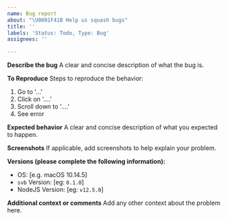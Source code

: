 ```yaml
---
name: Bug report
about: "\U0001F41B Help us squash bugs"
title: ''
labels: 'Status: Todo, Type: Bug'
assignees: ''

---
```


**Describe the bug**
A clear and concise description of what the bug is.

**To Reproduce**
Steps to reproduce the behavior:
1. Go to '...'
2. Click on '....'
3. Scroll down to '....'
4. See error

**Expected behavior**
A clear and concise description of what you expected to happen.

**Screenshots**
If applicable, add screenshots to help explain your problem.

**Versions (please complete the following information):**
 - OS: [e.g. macOS 10.14.5]
- `svb` Version: [eg: `0.1.0`]
- NodeJS Version: [eg: `v12.5.0`]

**Additional context or comments**
Add any other context about the problem here.
